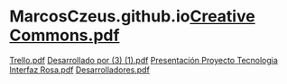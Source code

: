 # MarcosCzeus.github.io[Creative Commons.pdf](https://github.com/MarcosCzeus/MarcosCzeus.github.io/files/11302350/Creative.Commons.pdf)
[Trello.pdf](https://github.com/MarcosCzeus/MarcosCzeus.github.io/files/11302351/Trello.pdf)
[Desarrollado por (3) (1).pdf](https://github.com/MarcosCzeus/MarcosCzeus.github.io/files/11302352/Desarrollado.por.3.1.pdf)
[Presentación Proyecto Tecnologia Interfaz Rosa.pdf](https://github.com/MarcosCzeus/MarcosCzeus.github.io/files/11302353/Presentacion.Proyecto.Tecnologia.Interfaz.Rosa.pdf)
[Desarrolladores.pdf](https://github.com/MarcosCzeus/MarcosCzeus.github.io/files/11302355/Desarrolladores.pdf)
